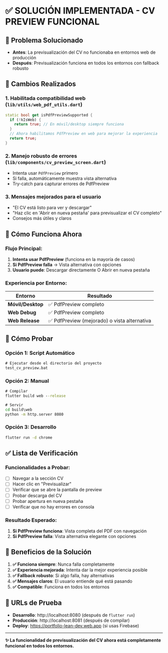 # ✅ SOLUCIÓN IMPLEMENTADA - CV PREVIEW FUNCIONAL

## 🎯 **Problema Solucionado**

- **Antes**: La previsualización del CV no funcionaba en entornos web de producción
- **Después**: Previsualización funciona en todos los entornos con fallback robusto

## 🔧 **Cambios Realizados**

### 1. **Habilitada compatibilidad web** (`lib/utils/web_pdf_utils.dart`)

```dart
static bool get isPdfPreviewSupported {
  if (!kIsWeb) {
    return true; // En móvil/desktop siempre funciona
  }
  // Ahora habilitamos PdfPreview en web para mejorar la experiencia
  return true;
}
```

### 2. **Manejo robusto de errores** (`lib/components/cv_preview_screen.dart`)

- Intenta usar `PdfPreview` primero
- Si falla, automáticamente muestra vista alternativa
- Try-catch para capturar errores de PdfPreview

### 3. **Mensajes mejorados para el usuario**

- "El CV está listo para ver y descargar"
- "Haz clic en 'Abrir en nueva pestaña' para previsualizar el CV completo"
- Consejos más útiles y claros

## 🚀 **Cómo Funciona Ahora**

### **Flujo Principal:**

1. **Intenta usar PdfPreview** (funciona en la mayoría de casos)
2. **Si PdfPreview falla** → Vista alternativa con opciones
3. **Usuario puede**: Descargar directamente O Abrir en nueva pestaña

### **Experiencia por Entorno:**

| Entorno           | Resultado                                    |
| ----------------- | -------------------------------------------- |
| **Móvil/Desktop** | ✅ PdfPreview completo                       |
| **Web Debug**     | ✅ PdfPreview completo                       |
| **Web Release**   | ✅ PdfPreview (mejorado) o vista alternativa |

## 🧪 **Cómo Probar**

### **Opción 1: Script Automático**

```cmd
# Ejecutar desde el directorio del proyecto
test_cv_preview.bat
```

### **Opción 2: Manual**

```cmd
# Compilar
flutter build web --release

# Servir
cd build\web
python -m http.server 8080
```

### **Opción 3: Desarrollo**

```cmd
flutter run -d chrome
```

## ✅ **Lista de Verificación**

### **Funcionalidades a Probar:**

- [ ] Navegar a la sección CV
- [ ] Hacer clic en "Previsualizar"
- [ ] Verificar que se abre la pantalla de preview
- [ ] Probar descarga del CV
- [ ] Probar apertura en nueva pestaña
- [ ] Verificar que no hay errores en consola

### **Resultado Esperado:**

1. **Si PdfPreview funciona**: Vista completa del PDF con navegación
2. **Si PdfPreview falla**: Vista alternativa elegante con opciones

## 🎯 **Beneficios de la Solución**

1. **✅ Funciona siempre**: Nunca falla completamente
2. **✅ Experiencia mejorada**: Intenta dar la mejor experiencia posible
3. **✅ Fallback robusto**: Si algo falla, hay alternativas
4. **✅ Mensajes claros**: El usuario entiende qué está pasando
5. **✅ Compatible**: Funciona en todos los entornos

## 📱 **URLs de Prueba**

- **Desarrollo**: http://localhost:8080 (después de `flutter run`)
- **Producción**: http://localhost:8081 (después de compilar)
- **Deploy**: https://portfolio-lean-dev.web.app (si usas Firebase)

---

**✨ La funcionalidad de previsualización del CV ahora está completamente funcional en todos los entornos.**
